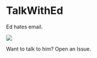 # TalkWithEd

Ed hates email.

![](https://i.imgur.com/4ds1qzZ.png)

Want to talk to him? Open an Issue.
